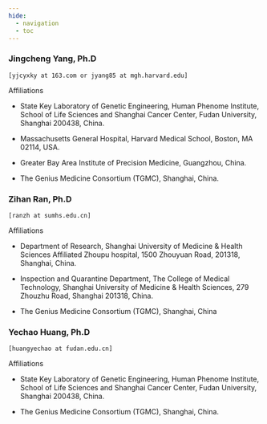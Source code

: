 ```yaml
---
hide:
  - navigation
  - toc
---
```


### Jingcheng Yang, Ph.D 

`[yjcyxky at 163.com or jyang85 at mgh.harvard.edu]`

Affiliations

- State Key Laboratory of Genetic Engineering, Human Phenome Institute, School of Life Sciences and Shanghai Cancer Center, Fudan University, Shanghai 200438, China.

- Massachusetts General Hospital, Harvard Medical School, Boston, MA 02114, USA.

- Greater Bay Area Institute of Precision Medicine, Guangzhou, China.

- The Genius Medicine Consortium (TGMC), Shanghai, China.

### Zihan Ran, Ph.D 

`[ranzh at sumhs.edu.cn]`

Affiliations

- Department of Research, Shanghai University of Medicine & Health Sciences Affiliated Zhoupu hospital, 1500 Zhouyuan Road, 201318, Shanghai, China.

- Inspection and Quarantine Department, The College of Medical Technology, Shanghai University of Medicine & Health Sciences, 279 Zhouzhu Road, Shanghai 201318, China.

- The Genius Medicine Consortium (TGMC), Shanghai, China

### Yechao Huang, Ph.D 

`[huangyechao at fudan.edu.cn]`

Affiliations

- State Key Laboratory of Genetic Engineering, Human Phenome Institute, School of Life Sciences and Shanghai Cancer Center, Fudan University, Shanghai 200438, China.

- The Genius Medicine Consortium (TGMC), Shanghai, China.
